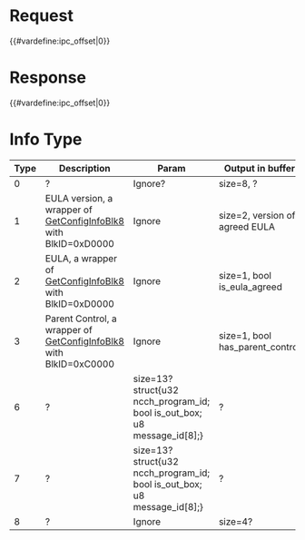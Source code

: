 # Request

{{#vardefine:ipc_offset\|0}}

# Response

{{#vardefine:ipc_offset\|0}}

# Info Type

| Type | Description                                                                                            | Param                                                                      | Output in buffer                |
|------|--------------------------------------------------------------------------------------------------------|----------------------------------------------------------------------------|---------------------------------|
| 0    | ?                                                                                                      | Ignore?                                                                    | size=8, ?                       |
| 1    | EULA version, a wrapper of [GetConfigInfoBlk8](CfgS:GetConfigInfoBlk8 "wikilink") with BlkID=0xD0000   | Ignore                                                                     | size=2, version of agreed EULA  |
| 2    | EULA, a wrapper of [GetConfigInfoBlk8](CfgS:GetConfigInfoBlk8 "wikilink") with BlkID=0xD0000           | Ignore                                                                     | size=1, bool is_eula_agreed     |
| 3    | Parent Control, a wrapper of [GetConfigInfoBlk8](CfgS:GetConfigInfoBlk8 "wikilink") with BlkID=0xC0000 | Ignore                                                                     | size=1, bool has_parent_control |
| 6    | ?                                                                                                      | size=13? struct{u32 ncch_program_id; bool is_out_box; u8 message_id\[8\];} | ?                               |
| 7    | ?                                                                                                      | size=13? struct{u32 ncch_program_id; bool is_out_box; u8 message_id\[8\];} | ?                               |
| 8    | ?                                                                                                      | Ignore                                                                     | size=4?                         |